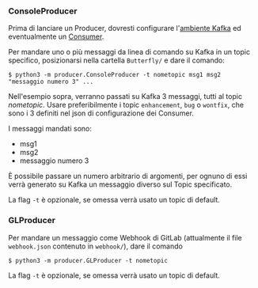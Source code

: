 ### ConsoleProducer

Prima di lanciare un Producer, dovresti configurare l'[ambiente Kafka](https://github.com/Vashy/AlphaSix/tree/develop/Butterfly/README.md) ed
eventualmente un [Consumer](https://github.com/Vashy/AlphaSix/tree/develop/Butterfly/consumer/README.md).

Per mandare uno o più messaggi da linea di comando su Kafka in un topic specifico, posizionarsi nella cartella `Butterfly/` e dare il comando:

    $ python3 -m producer.ConsoleProducer -t nometopic msg1 msg2 "messaggio numero 3" ...

Nell'esempio sopra, verranno passati su Kafka 3 messaggi, tutti al topic *nometopic*. Usare preferibilmente i topic `enhancement`, `bug` o `wontfix`, che sono i 3 definiti nel json
di configurazione dei Consumer.

I messaggi mandati sono:
* msg1
* msg2
* messaggio numero 3

È possibile passare un numero arbitrario di argomenti, per ognuno di essi verrà generato su Kafka un messaggio diverso sul Topic specificato.

La flag `-t` è opzionale, se omessa verrà usato un topic di default.


### GLProducer

Per mandare un messaggio come Webhook di GitLab (attualmente il file `webhook.json` contenuto in `webhook/`), dare il comando

    $ python3 -m producer.GLProducer -t nometopic

La flag `-t` è opzionale, se omessa verrà usato un topic di default.
